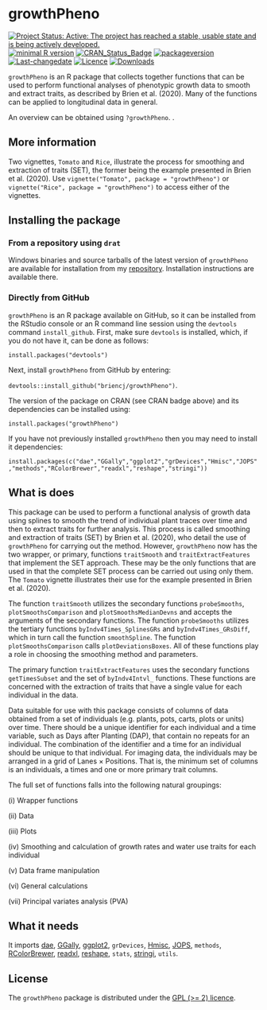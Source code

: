 # growthPheno

[![Project Status: Active:  The project has reached a stable, usable state and is being actively developed.](http://www.repostatus.org/badges/latest/active.svg)](http://www.repostatus.org/#active)
[![minimal R version](https://img.shields.io/badge/R%3E%3D-3.5.0-6666ff.svg)](https://cran.r-project.org/)
[![CRAN_Status_Badge](https://www.r-pkg.org/badges/version/growthPheno)](https://cran.r-project.org/package=growthPheno)
[![packageversion](https://img.shields.io/badge/Package%20version-2.1.23-orange.svg?style=flat-square)](/commits/master)
[![Last-changedate](https://img.shields.io/badge/last%20change-2023--10--25-yellowgreen.svg)](/commits/master)
[![Licence](https://img.shields.io/badge/license-GPL%20(%3E%3D2)-green.svg)](http://choosealicense.com/licenses/gpl-2.0/)
[![Downloads](https://cranlogs.r-pkg.org/badges/last-week/growthPheno)](commits/master)


`growthPheno` is an R package that collects together functions that can be used to perform functional analyses of phenotypic growth data to smooth and extract traits, as described by Brien et al. (2020). Many of the functions can be applied to longitudinal data in general.

An overview can be obtained using `?growthPheno`. . 

## More information

Two vignettes, `Tomato` and `Rice`, illustrate the process for smoothing and extraction of traits (SET), the former being the example presented in Brien et al. (2020). Use `vignette("Tomato", package = "growthPheno")` or `vignette("Rice", package = "growthPheno")` to access either of the vignettes.

## Installing the package

### From a repository using `drat`

Windows binaries and source tarballs of the latest version of `growthPheno` are available for installation from my [repository](http://chris.brien.name/rpackages). Installation instructions are available there.

### Directly from  GitHub

`growthPheno` is an R package available on GitHub, so it can be installed from the RStudio console or an R command line session using the `devtools` command `install_github`. First, make sure `devtools` is installed, which, if you do not have it, can be done as follows:

`install.packages("devtools")`

Next, install `growthPheno` from GitHub by entering:

`devtools::install_github("briencj/growthPheno")`.

The version of the package on CRAN (see CRAN badge above) and its dependencies can be installed using:

`install.packages("growthPheno")`


If you have not previously installed `growthPheno` then you may need to install it dependencies:

`install.packages(c("dae","GGally","ggplot2","grDevices","Hmisc","JOPS","methods","RColorBrewer","readxl","reshape","stringi"))`

## What is does

This package can be used to perform a functional analysis of growth data using splines to smooth the trend of individual plant traces over time and then to extract traits for further analysis. This process is called smoothing and extraction of traits (SET) by Brien et al. (2020), who detail the use of `growthPheno` for carrying out the method. However, `growthPheno` now has the two wrapper, or primary, functions `traitSmooth` and  `traitExtractFeatures` that implement the SET approach. These may be the only functions that are used in that the complete SET process can be carried out using only them. The `Tomato` vignette illustrates their use for the example presented in Brien et al. (2020). 

The function `traitSmooth` utilizes the secondary functions `probeSmooths`, `plotSmoothsComparison` and `plotSmoothsMedianDevns` and accepts the arguments of the secondary functions. The function `probeSmooths` utilizes the tertiary functions `byIndv4Times_SplinesGRs` and `byIndv4Times_GRsDiff`, which in turn call the function `smoothSpline`. The function `plotSmoothsComparison` calls `plotDeviationsBoxes`. All of these functions play a role in choosing the smoothing method and parameters. 

The primary function `traitExtractFeatures` uses the secondary functions `getTimesSubset` and the set of `byIndv4Intvl_` functions. These functions are concerned with the extraction of traits that have a single value for each individual in the data. 

Data suitable for use with this package consists of columns of data obtained from a set of individuals (e.g. plants, pots, carts, plots or units) over time. There should be a unique identifier for each individual and a time variable, such as Days after Planting (DAP),  that contain no repeats for an individual. The combination of the identifier and a time for an individual should be unique to that individual. For imaging data, the individuals may be arranged in a grid of Lanes $\times$ Positions. That is, the minimum set of columns is an individuals, a times and one or more primary trait columns.

The full set of functions falls into the following natural groupings: 

(i) Wrapper functions

(ii) Data 

(iii) Plots

(iv) Smoothing and calculation of growth rates and water use traits for each individual

(v) Data frame manipulation

(vi) General calculations 

(vii) Principal variates analysis (PVA)


## What it needs  
  
It imports [dae](<https://CRAN.R-project.org/package=dae>), [GGally](<https://CRAN.R-project.org/package=GGally>), [ggplot2](<https://CRAN.R-project.org/package=ggplot2>), `grDevices`, [Hmisc](<https://CRAN.R-project.org/package=Hmisc>), [JOPS](<https://CRAN.R-project.org/package=JOPS>), `methods`,  [RColorBrewer](<https://CRAN.R-project.org/package=RColorBrewer>), [readxl](<https://CRAN.R-project.org/package=readxl>),  [reshape](<https://CRAN.R-project.org/package=reshape>), `stats`, [stringi](<https://CRAN.R-project.org/package=stringi>), `utils`.

## License

The `growthPheno` package is distributed under the [GPL (>= 2) licence](<https://opensource.org/licenses/GPL-2.0>).
